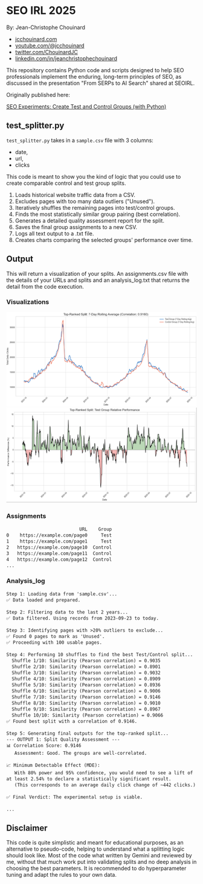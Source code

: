 # SEO IRL 2025 
By: Jean-Christophe Chouinard
- [jcchouinard.com](https://www.jcchouinard.com/)
- [youtube.com/@jcchouinard](https://www.youtube.com/@jcchouinard)
- [twitter.com/ChouinardJC](https://x.com/ChouinardJC)
- [linkedin.com/in/jeanchristophechouinard](https://www.linkedin.com/in/jeanchristophechouinard)

This repository contains Python code and scripts designed to help SEO professionals implement the enduring, long-term principles of SEO, as discussed in the presentation "From SERPs to AI Search" shared at SEOIRL.

Originally published here:

[SEO Experiments: Create Test and Control Groups (with Python)](https://www.jcchouinard.com/python-seo-experiments-create-test-and-control-groups/)


## test_splitter.py 
`test_splitter.py` takes in a `sample.csv` file with 3 columns:
- date,
- url,
- clicks

This code is meant to show you the kind of logic that you could use to create comparable control and test group splits. 

1. Loads historical website traffic data from a CSV.
2. Excludes pages with too many data outliers ("Unused").
3. Iteratively shuffles the remaining pages into test/control groups.
4. Finds the most statistically similar group pairing (best correlation).
5. Generates a detailed quality assessment report for the split.
6. Saves the final group assignments to a new CSV.
7. Logs all text output to a .txt file.
8. Creates charts comparing the selected groups' performance over time.


## Output

This will return a visualization of your splits. An assignments.csv file with the details of your URLs and splits and an analysis_log.txt that returns the detail from the code execution. 

### Visualizations
![](./outputs/splits_viz.png)
![](./outputs/relative_performance.png)

### Assignments

```
                           URL    Group
0    https://example.com/page0     Test
1    https://example.com/page1     Test
2   https://example.com/page10  Control
3   https://example.com/page11  Control
4   https://example.com/page12  Control
...
```

### Analysis_log

```
Step 1: Loading data from 'sample.csv'...
✅ Data loaded and prepared.

Step 2: Filtering data to the last 2 years...
✅ Data filtered. Using records from 2023-09-23 to today.

Step 3: Identifying pages with >20% outliers to exclude...
✅ Found 0 pages to mark as 'Unused'.
✅ Proceeding with 100 usable pages.

Step 4: Performing 10 shuffles to find the best Test/Control split...
  Shuffle 1/10: Similarity (Pearson correlation) = 0.9035
  Shuffle 2/10: Similarity (Pearson correlation) = 0.8901
  Shuffle 3/10: Similarity (Pearson correlation) = 0.9032
  Shuffle 4/10: Similarity (Pearson correlation) = 0.8909
  Shuffle 5/10: Similarity (Pearson correlation) = 0.8936
  Shuffle 6/10: Similarity (Pearson correlation) = 0.9006
  Shuffle 7/10: Similarity (Pearson correlation) = 0.9146
  Shuffle 8/10: Similarity (Pearson correlation) = 0.9010
  Shuffle 9/10: Similarity (Pearson correlation) = 0.8967
  Shuffle 10/10: Similarity (Pearson correlation) = 0.9066
✅ Found best split with a correlation of 0.9146.

Step 5: Generating final outputs for the top-ranked split...
--- OUTPUT 1: Split Quality Assessment ---
📊 Correlation Score: 0.9146
   Assessment: Good. The groups are well-correlated.

📈 Minimum Detectable Effect (MDE):
   With 80% power and 95% confidence, you would need to see a lift of at least 2.54% to declare a statistically significant result.
   (This corresponds to an average daily click change of ~442 clicks.)

✅ Final Verdict: The experimental setup is viable.

...
```

## Disclaimer
This code is quite simplistic and meant for educational purposes, as an alternative to pseudo-code, helping to understand what a splitting logic should look like. Most of the code what written by Gemini and reviewed by me, without that much work put into validating splits and no deep analysis in choosing the best parameters. It is recommended to do hyperparameter tuning and adapt the rules to your own data.

